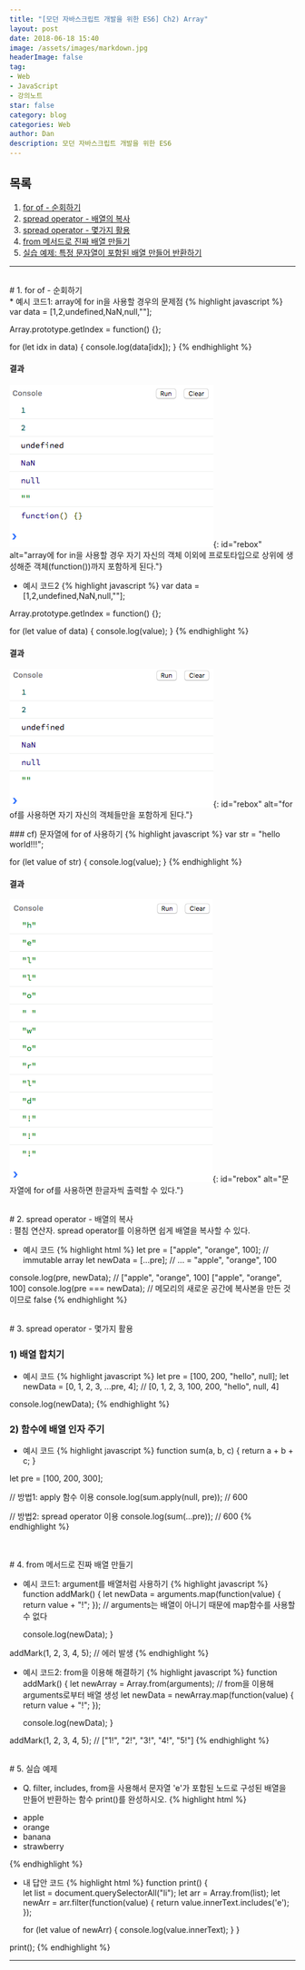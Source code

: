 ```yaml
---
title: "[모던 자바스크립트 개발을 위한 ES6] Ch2) Array"
layout: post
date: 2018-06-18 15:40
image: /assets/images/markdown.jpg
headerImage: false
tag:
- Web
- JavaScript
- 강의노트
star: false
category: blog
categories: Web
author: Dan
description: 모던 자바스크립트 개발을 위한 ES6
---
```


## 목록
1. <a href="#one">for of - 순회하기</a><br>
2. <a href="#two">spread operator - 배열의 복사</a><br>
3. <a href="#three">spread operator - 몇가지 활용</a><br>
4. <a href="#four">from 메서드로 진짜 배열 만들기</a><br>
5. <a href="#five">실습 예제: 특정 문자열이 포함된 배열 만들어 반환하기</a><br>

---
<br>
<div id="one"></div>
# 1. for of - 순회하기
<div class="underlined"></div>
* 예시 코드1: array에 for in을 사용할 경우의 문제점
{% highlight javascript %}
var data = [1,2,undefined,NaN,null,""];

Array.prototype.getIndex = function() {};

for (let idx in data) {
  console.log(data[idx]);
}
{% endhighlight %}

#### 결과
![Markdown Image][1]{: id="rebox" alt="array에 for in을 사용할 경우 자기 자신의 객체 이외에 프로토타입으로 상위에 생성해준 객체(function())까지 포함하게 된다."}

* 예시 코드2
{% highlight javascript %}
var data = [1,2,undefined,NaN,null,""];

Array.prototype.getIndex = function() {};

for (let value of data) {
  console.log(value);
}
{% endhighlight %}

#### 결과
![Markdown Image][2]{: id="rebox" alt="for of를 사용하면 자기 자신의 객체들만을 포함하게 된다."}

<div class="breaker"></div>
### cf) 문자열에 for of 사용하기
{% highlight javascript %}
var str = "hello world!!!";

for (let value of str) {
  console.log(value);
}
{% endhighlight %}

#### 결과
![Markdown Image][3]{: id="rebox" alt="문자열에 for of를 사용하면 한글자씩 출력할 수 있다."}
<br>
<br>
<div id="two"></div>
# 2. spread operator - 배열의 복사
<div class="underlined"></div>
: 펼침 연산자. spread operator를 이용하면 쉽게 배열을 복사할 수 있다.

* 예시 코드
{% highlight html %}
let pre = ["apple", "orange", 100]; // immutable array
let newData = [...pre]; // ... = "apple", "orange", 100

console.log(pre, newData); // ["apple", "orange", 100] ["apple", "orange", 100]
console.log(pre === newData); // 메모리의 새로운 공간에 복사본을 만든 것이므로 false
{% endhighlight %}
<br>
<br>
<div id="three"></div>
# 3. spread operator - 몇가지 활용
<div class="underlined"></div>

### 1) 배열 합치기
* 예시 코드
{% highlight javascript %}
let pre = [100, 200, "hello", null];
let newData = [0, 1, 2, 3, ...pre, 4]; // [0, 1, 2, 3, 100, 200, "hello", null, 4]

console.log(newData);
{% endhighlight %}

### 2) 함수에 배열 인자 주기
* 예시 코드
{% highlight javascript %}
function sum(a, b, c) {
  return a + b + c;
}

let pre = [100, 200, 300];

// 방법1: apply 함수 이용
console.log(sum.apply(null, pre)); // 600

// 방법2: spread operator 이용
console.log(sum(...pre)); // 600
{% endhighlight %}

<br>
<br>
<div id="four"></div>
# 4. from 메서드로 진짜 배열 만들기
<div class="underlined"></div>

* 예시 코드1: argument를 배열처럼 사용하기
{% highlight javascript %}
function addMark() {
  let newData = arguments.map(function(value) {
    return value + "!";
  }); // arguments는 배열이 아니기 때문에 map함수를 사용할 수 없다

  console.log(newData);
}

addMark(1, 2, 3, 4, 5); // 에러 발생
{% endhighlight %}

* 예시 코드2: from을 이용해 해결하기
{% highlight javascript %}
function addMark() {
  let newArray = Array.from(arguments); // from을 이용해 arguments로부터 배열 생성
  let newData = newArray.map(function(value) {
    return value + "!";
  });

  console.log(newData);
}

addMark(1, 2, 3, 4, 5); // ["1!", "2!", "3!", "4!", "5!"]
{% endhighlight %}
<br>
<br>
<div id="five"></div>
# 5. 실습 예제
<div class="underlined"></div>

* Q. filter, includes, from을 사용해서 문자열 'e'가 포함된 노드로 구성된 배열을 만들어 반환하는 함수 print()를 완성하시오.
{% highlight html %}
<!DOCTYPE html>
<html>
<head>
  <meta charset="utf-8">
  <meta name="viewport" content="width=device-width">
  <title>JS Bin</title>
</head>
<body>
<ul>
  <li>apple</li>
  <li>orange</li>
  <li>banana</li>
  <li>strawberry</li>
</ul>
</body>
</html>
{% endhighlight %}

* 내 답안 코드
{% highlight html %}
function print() {  
  let list = document.querySelectorAll("li");
  let arr = Array.from(list);
  let newArr = arr.filter(function(value) {
    return value.innerText.includes('e');
  });

  for (let value of newArr) {
    console.log(value.innerText);
  }
}

print();
{% endhighlight %}


---
[1]: /assets/images/스크린샷2018-06-18-3.jpg
[2]: /assets/images/스크린샷2018-06-18-4.jpg
[3]: /assets/images/스크린샷2018-06-18-5.jpg

